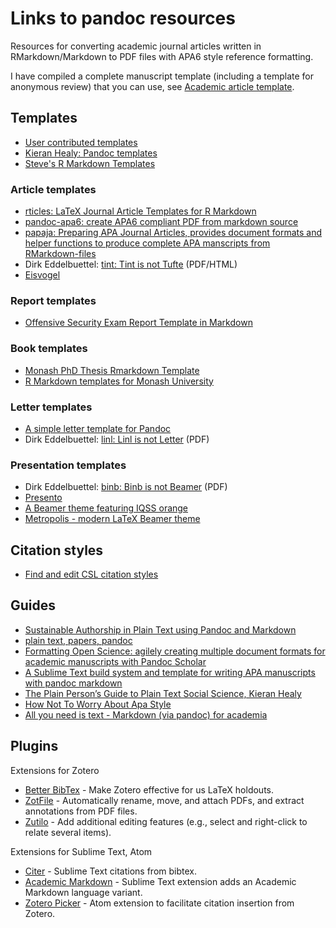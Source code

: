 # Links to pandoc resources

Resources for converting academic journal articles written in RMarkdown/Markdown to PDF files with APA6 style reference formatting.

I have compiled a complete manuscript template (including a template for anonymous review) that you can use, see [Academic article template](https://github.com/peterdalle/academic-article-template).

## Templates

- [User contributed templates](https://github.com/jgm/pandoc/wiki/User-contributed-templates)
- [Kieran Healy: Pandoc templates](https://github.com/kjhealy/pandoc-templates)
- [Steve's R Markdown Templates](https://github.com/svmiller/svm-r-markdown-templates)

### Article templates

- [rticles: LaTeX Journal Article Templates for R Markdown](https://github.com/rstudio/rticles)
- [pandoc-apa6: create APA6 compliant PDF from markdown source](https://github.com/mattweidner/pandoc-apa6)
- [papaja: Preparing APA Journal Articles, provides document formats and helper functions to produce complete APA manscripts from RMarkdown-files](https://github.com/crsh/papaja)
- Dirk Eddelbuettel: [tint: Tint is not Tufte](https://github.com/eddelbuettel/tint) (PDF/HTML)
- [Eisvogel](https://github.com/Wandmalfarbe/pandoc-latex-template)
 
### Report templates

- [Offensive Security Exam Report Template in Markdown](https://github.com/noraj/OSCP-Exam-Report-Template-Markdown)

### Book templates

- [Monash PhD Thesis Rmarkdown Template](https://github.com/robjhyndman/MonashThesis)
- [R Markdown templates for Monash University](https://github.com/numbats/monash)

### Letter templates

- [A simple letter template for Pandoc](https://github.com/aaronwolen/pandoc-letter)
- Dirk Eddelbuettel: [linl: Linl is not Letter](https://github.com/eddelbuettel/linl) (PDF)

### Presentation templates

- Dirk Eddelbuettel: [binb: Binb is not Beamer](https://github.com/eddelbuettel/binb) (PDF)
- [Presento](https://github.com/RatulSaha/presento)
- [A Beamer theme featuring IQSS orange](https://github.com/IQSS/iqss-beamer-theme)
- [Metropolis - modern LaTeX Beamer theme](https://github.com/matze/mtheme)

## Citation styles

- [Find and edit CSL citation styles](http://editor.citationstyles.org/)

## Guides

- [Sustainable Authorship in Plain Text using Pandoc and Markdown](https://programminghistorian.org/lessons/sustainable-authorship-in-plain-text-using-pandoc-and-markdown)
- [plain text, papers, pandoc](https://kieranhealy.org/blog/archives/2014/01/23/plain-text/)
- [Formatting Open Science: agilely creating multiple document formats for academic manuscripts with Pandoc Scholar](https://pandoc-scholar.github.io/)
- [A Sublime Text build system and template for writing APA manuscripts with pandoc markdown](https://github.com/iamamutt/pandoc-apa)
- [The Plain Person’s Guide to Plain Text Social Science, Kieran Healy](https://kieranhealy.org/files/papers/plain-person-text.pdf)
- [How Not To Worry About Apa Style](http://blog.efpsa.org/2015/06/09/how-not-to-worry-about-apa-style/)
- [All you need is text - Markdown (via pandoc) for academia](http://www.surefoss.org/publishing-publizieren/all-you-need-is-text-markdown-via-pandoc-for-academia/)

## Plugins

Extensions for Zotero

- [Better BibTex](https://github.com/retorquere/zotero-better-bibtex) - Make Zotero effective for us LaTeX holdouts.
- [ZotFile](http://zotfile.com/) - Automatically rename, move, and attach PDFs, and extract annotations from PDF files.
- [Zutilo](https://github.com/wshanks/Zutilo) - Add additional editing features (e.g., select and right-click to relate several items).

Extensions for Sublime Text, Atom

- [Citer](https://github.com/mangecoeur/Citer) - Sublime Text citations from bibtex.
- [Academic Markdown](https://github.com/mangecoeur/AcademicMarkdown) - Sublime Text extension adds an Academic Markdown language variant.
- [Zotero Picker](https://atom.io/packages/zotero-picker) - Atom extension to facilitate citation insertion from Zotero.
